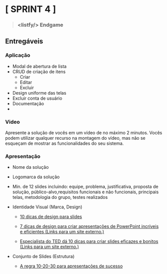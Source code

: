 # [ SPRINT 4 ]
> <h3>&ltlistfy/> Endgame</h3>

## Entregáveis

### Aplicação

- Modal de abertura de lista
- CRUD de criação de itens
  - Criar
  - Editar
  - Excluir
- Design uniforme das telas
- Excluir conta de usuário
- Documentação
- 


### Video

Apresente a solução de vocês em um vídeo de no máximo 2 minutos. Vocês podem utilizar qualquer recurso na montagem do vídeo, mas não se esqueçam de mostrar as funcionalidades do seu sistema.

### Apresentação

 - Nome da solução

 - Logomarca da solução

 - Min. de 12 slides incluindo: equipe, problema, justificativa, proposta de solução, público-alvo,requisitos funcionais e não funcionais, principais telas, metodologia do grupo, testes realizados

- Identidade Visual (Marca, Design)
    - [10 dicas de design para slides](https://rockcontent.com/br/blog/design-para-slides/)

    - [7 dicas de design para criar apresentações de PowerPoint incríveis e eficientes (Links para um site externo.)](https://www.shutterstock.com/pt/blog/7-dicas-de-design-para-criar-apresentacoes-de-powerpoint-incriveis-e-eficientes)

    - [Especialista do TED dá 10 dicas para criar slides eficazes e bonitos (Links para um site externo.)](https://soap.com.br/blog/especialista-do-ted-da-10-dicas-para-criar-slides-eficazes-e-bonitos)

 

- Conjunto de Slides (Estrutura)
  - [A regra 10-20-30 para apresentações de sucesso](https://revistapegn.globo.com/Noticias/noticia/2014/07/regra-10-20-30-para-apresentacoes-de-sucesso.html)